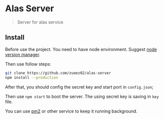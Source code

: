 # Alas Server
> Server for alas service

## Install

Before use the project. You need to have node environment. Suggest [node version manager](https://github.com/creationix/nvm).

Then use follow steps:
```bash
git clone https://github.com/zuoez02/alas-server
npm install --production
```

After that, you should config the secret key and start port in `config.json`;

Then use `npm start` to boot the server. The using secret key is saving in `key` file.

You can use [pm2](https://pm2.io/runtime/) or other service to keep it running background.
